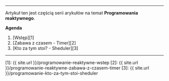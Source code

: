 ----
Artykuł ten jest częścią serii arykułów na temat **Programowania reaktywnego**.
 
**Agenda**

1. [Wstęp][1]
2. [Zabawa z czasem - Timer][2]
3. [Kto za tym stoi? - Sheduler][3]

<!--
3. [Zabawa z czasem - Interval]
4. [Zabawa z czasem - TimeInterval]
5. [Zabawa z czasem - Buffer]
6. [Zabawa z czasem - Throttle]
7. [Zabawa z czasem - Timeout]
8. [Zabawa z czasem - Delay]
9. [Warunki - Where]
10. [Warunki - Where Drilldown]

11. [Obserwowanie zdarzeń - Event]
12. [Obserwowanie zdarzeń - MouseMove]
13. [Obserwowanie zdarzeń - IEnumerable]
14. [Obserwowanie zdarzeń - Event Generic]
15. [Obserwowanie zdarzeń - Timestamp]
16. [Obserwowanie zdarzeń - Timestamp]
17. [Obserwowanie zdarzeń - Timestamp]
18. [Zabawa z czasem - Join]
19. [Zabawa z czasem - GroupJoin]
20. [Zabawa z czasem - Range]

21. [Własna implementacja - Timestamp]
22. [Zabawa z czasem - Timestamp]
23. [Zabawa z czasem - Timestamp]
24. [Grupy - Group By]
25. [Projekcja - Select]
26. [Projekcja - Select Transformation]
27. [Projekcja - Select Indexed]
28. [Łaczenie - Merge]
29. [Wielu obserwatorów - Multiple Observers]
30. [Zabawa z czasem - Timestamp]
-->

------

[1]: {{ site.url }}/programowanie-reaktywne-wstep
[2]: {{ site.url }}/programowanie-reaktywne-zabawa-z-czasem-timer
[3]: {{ site.url }}/programowanie-kto-za-tym-stoi-sheduler